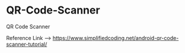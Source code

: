# QR-Code-Scanner
QR Code Scanner

Reference Link --> https://www.simplifiedcoding.net/android-qr-code-scanner-tutorial/
